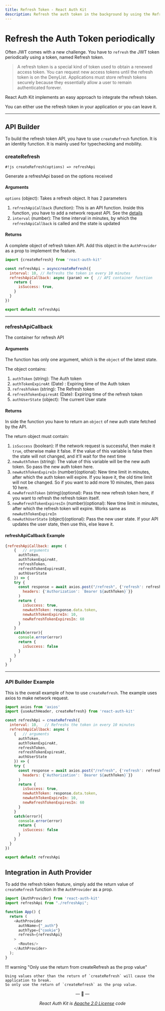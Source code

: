 ```yaml
---
title: Refresh Token - React Auth Kit
description: Refresh the auth token in the background by using the Refresh token feature. Just use the createRefresh builder.
---
```



# Refresh the Auth Token periodically

Often JWT comes with a new challenge.
You have to `refresh` the JWT token periodically using a token, named Refresh token.

<div data-ea-publisher="authkitarkadipme" data-ea-type="text" id="refresh"></div>

> A refresh token is a special kind of token used to obtain a renewed access token.
You can request new access tokens until the refresh token is on the DenyList.
Applications must store refresh tokens securely because they essentially allow a user to remain authenticated forever.

React Auth Kit implements an easy approach to integrate the refresh token.

You can either use the refresh token in your application or you can leave it.

---

## API Builder

To build the refresh token API, you have to use `createRefresh` function.
It is an identity function. It is mainly used for typechecking and mobility.

### createRefresh

`#!js createRefresh(options) => refreshApi`

Generate a refreshApi based on the options received

#### Arguments

`options` (object): Takes a refresh object. It has 2 parameters

1. `refreshApiCallback` (function): This is an API function. Inside this function, you have to add a network request API. See the [details](#refreshapicallback)
2. `interval` (number): The time interval in minutes, by which the `refreshApiCallback` is called and the state is updated

#### Returns

A complete object of refresh token API. Add this object in the `AuthProvider` as a prop to implement the feature.

```js
import {createRefresh} from 'react-auth-kit'

const refreshApi = asynccreateRefresh({
  interval: 10, // Refreshs the token in every 10 minutes
  refreshApiCallback: async (param) => {  // API container function
    return {
      isSuccess: true,
    }
  }
})

export default refreshApi
```

---

### refreshApiCallback

The container for refresh API

#### Arguments

The function has only one argument, which is the `object` of the latest state.

The object contains:

1. `authToken` (string): The Auth token
2. `authTokenExpireAt` (Date) : Expiring time of the Auth token
3. `refreshToken` (string): The Refresh token
4. `refreshTokenExpiresAt` (Date): Expiring time of the refresh token
5. `authUserState` (object): The current User state

#### Returns

In side the function you have to return an `object` of new auth state fetched by the API.

The return object must contain:

1. `isSuccess` (boolean): If the network request is successful, then make it `true`, otherwise make it false.
   If the value of this variable is false then the state will not changed, and it'll wait for the next time
2. `newAuthToken` (string): The value of this variable will be the new auth token. So pass the new auth token here.
3. `newAuthTokenExpireIn` (number)(optional): New time limit in minutes, after which the auth token will expire.
   If you leave it, the old time limit will not be changed. So if you want to add more 10 minutes, then pass 10 here.
4. `newRefreshToken` (string)(optional): Pass the new refresh token here, if you want to refresh the refresh token itself.
5. `newRefreshTokenExpiresIn` (number)(optional): New time limit in minutes, after which the refresh token will expire. Works same as `newAuthTokenExpireIn`
6. `newAuthUserState` (object)(optional): Pass the new user state. If your API updates the user state, then use this, else leave it.

#### refreshApiCallback Example

```js
{refreshApiCallback: async (
    {   // arguments
      authToken,
      authTokenExpireAt,
      refreshToken,
      refreshTokenExpiresAt,
      authUserState
    }) => {
    try {
      const response = await axios.post("/refresh", {'refresh': refreshToken}, {
        headers: {'Authorization': `Bearer ${authToken}`}}
      )
      return {
        isSuccess: true,
        newAuthToken: response.data.token,
        newAuthTokenExpireIn: 10,
        newRefreshTokenExpiresIn: 60
      }
    }
    catch(error){
      console.error(error)
      return {
        isSuccess: false
      } 
    }    
  }
}
```

---

### API Builder Example

This is the overall example of how to use `createRefresh`. The example uses axios to make network request.

```js
import axios from 'axios'
import {useAuthHeader, createRefresh} from 'react-auth-kit'

const refreshApi = createRefresh({
  interval: 10,   // Refreshs the token in every 10 minutes
  refreshApiCallback: async (
    {   // arguments
      authToken,
      authTokenExpireAt,
      refreshToken,
      refreshTokenExpiresAt,
      authUserState
    }) => {
    try {
      const response = await axios.post("/refresh", {'refresh': refreshToken}, {
        headers: {'Authorization': `Bearer ${authToken}`}}
      )
      return {
        isSuccess: true,
        newAuthToken: response.data.token,
        newAuthTokenExpireIn: 10,
        newRefreshTokenExpiresIn: 60
      }
    }
    catch(error){
      console.error(error)
      return {
        isSuccess: false
      } 
    }    
  }
})

export default refreshApi
```

## Integration in Auth Provider

To add the refresh token feature, simply add the return value of `createRefresh` function in the `AuthProvider` as a prop.

```js
import {AuthProvider} from 'react-auth-kit'
import refreshApi from "./refreshApi";

function App() {
  return (
    <AuthProvider
      authName={"_auth"}
      authType={"cookie"}
      refresh={refreshApi}
    >
      <Routes/>
    </AuthProvider>
  );
}
```

!!! warning "Only use the return from createRefresh as the prop value"

    Using values other than the return of `createRefresh` will cause the application to break.
    So only use the return of `createRefresh` as the prop value.

<p align="center">&mdash; 🔑  &mdash;</p>
<p align="center"><i>React Auth Kit is <a href="https://github.com/react-auth-kit/react-auth-kit/blob/master/LICENSE">Apache 2.0 License</a> code</i></p>
